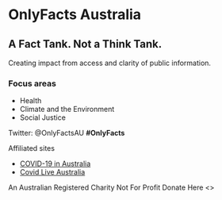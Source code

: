# **OnlyFacts Australia**

## A Fact Tank. Not a Think Tank.

Creating impact from access and clarity of public information.

### Focus areas
- Health
- Climate and the Environment
- Social Justice

Twitter: @OnlyFactsAU **#OnlyFacts**

Affiliated sites
- [COVID-19 in Australia](https://www.covid19data.com.au/)
- [Covid Live Australia](https://covidlive.com.au/)


An Australian Registered Charity Not For Profit
Donate Here <>

<!---
OnlyFactsAU/OnlyFactsAU is a ✨ special ✨ repository because its `README.md` (this file) appears on your GitHub profile.
You can click the Preview link to take a look at your changes.
--->

